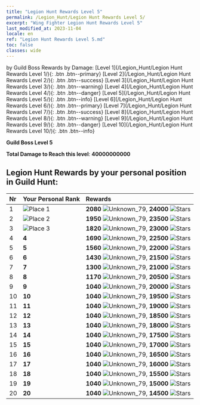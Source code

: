 ```yaml
---
title: "Legion Hunt Rewards Level 5"
permalink: /Legion_Hunt/Legion Hunt Rewards Level 5/
excerpt: "Wing Fighter Legion Hunt Rewards Level 5"
last_modified_at: 2023-11-04
locale: en
ref: "Legion Hunt Rewards Level 5.md"
toc: false
classes: wide
---
```


  by Guild Boss Rewards by Damage:   [Level 1](/Legion_Hunt/Legion Hunt Rewards Level 1/){: .btn .btn--primary}   [Level 2](/Legion_Hunt/Legion Hunt Rewards Level 2/){: .btn .btn--success}   [Level 3](/Legion_Hunt/Legion Hunt Rewards Level 3/){: .btn .btn--warning}   [Level 4](/Legion_Hunt/Legion Hunt Rewards Level 4/){: .btn .btn--danger}   [Level 5](/Legion_Hunt/Legion Hunt Rewards Level 5/){: .btn .btn--info}   [Level 6](/Legion_Hunt/Legion Hunt Rewards Level 6/){: .btn .btn--primary}   [Level 7](/Legion_Hunt/Legion Hunt Rewards Level 7/){: .btn .btn--success}   [Level 8](/Legion_Hunt/Legion Hunt Rewards Level 8/){: .btn .btn--warning}   [Level 9](/Legion_Hunt/Legion Hunt Rewards Level 9/){: .btn .btn--danger}   [Level 10](/Legion_Hunt/Legion Hunt Rewards Level 10/){: .btn .btn--info} 



  **Guild Boss Level 5**

 **Total Damage to Reach this level**: **40000000000**



## Legion Hunt Rewards by your personal position in Guild Hunt:

  |  Nr | Your Personal Rank | Rewards |
  |:----|:-------------------|:-------------|
 | 1  | ![Place 1](/images/place_1_p.png) | **2080** ![Unknown_79](/images/item/jt_jd_img25_p.png),  **24000** ![Stars](/images/item/Stars_p.png) |
 | 2  | ![Place 2](/images/place_2_p.png) | **1950** ![Unknown_79](/images/item/jt_jd_img25_p.png),  **23500** ![Stars](/images/item/Stars_p.png) |
 | 3  | ![Place 3](/images/place_3_p.png) | **1820** ![Unknown_79](/images/item/jt_jd_img25_p.png),  **23000** ![Stars](/images/item/Stars_p.png) |
 | 4  | **4** | **1690** ![Unknown_79](/images/item/jt_jd_img25_p.png),  **22500** ![Stars](/images/item/Stars_p.png) |
 | 5  | **5** | **1560** ![Unknown_79](/images/item/jt_jd_img25_p.png),  **22000** ![Stars](/images/item/Stars_p.png) |
 | 6  | **6** | **1430** ![Unknown_79](/images/item/jt_jd_img25_p.png),  **21500** ![Stars](/images/item/Stars_p.png) |
 | 7  | **7** | **1300** ![Unknown_79](/images/item/jt_jd_img25_p.png),  **21000** ![Stars](/images/item/Stars_p.png) |
 | 8  | **8** | **1170** ![Unknown_79](/images/item/jt_jd_img25_p.png),  **20500** ![Stars](/images/item/Stars_p.png) |
 | 9  | **9** | **1040** ![Unknown_79](/images/item/jt_jd_img25_p.png),  **20000** ![Stars](/images/item/Stars_p.png) |
 | 10  | **10** | **1040** ![Unknown_79](/images/item/jt_jd_img25_p.png),  **19500** ![Stars](/images/item/Stars_p.png) |
 | 11  | **11** | **1040** ![Unknown_79](/images/item/jt_jd_img25_p.png),  **19000** ![Stars](/images/item/Stars_p.png) |
 | 12  | **12** | **1040** ![Unknown_79](/images/item/jt_jd_img25_p.png),  **18500** ![Stars](/images/item/Stars_p.png) |
 | 13  | **13** | **1040** ![Unknown_79](/images/item/jt_jd_img25_p.png),  **18000** ![Stars](/images/item/Stars_p.png) |
 | 14  | **14** | **1040** ![Unknown_79](/images/item/jt_jd_img25_p.png),  **17500** ![Stars](/images/item/Stars_p.png) |
 | 15  | **15** | **1040** ![Unknown_79](/images/item/jt_jd_img25_p.png),  **17000** ![Stars](/images/item/Stars_p.png) |
 | 16  | **16** | **1040** ![Unknown_79](/images/item/jt_jd_img25_p.png),  **16500** ![Stars](/images/item/Stars_p.png) |
 | 17  | **17** | **1040** ![Unknown_79](/images/item/jt_jd_img25_p.png),  **16000** ![Stars](/images/item/Stars_p.png) |
 | 18  | **18** | **1040** ![Unknown_79](/images/item/jt_jd_img25_p.png),  **15500** ![Stars](/images/item/Stars_p.png) |
 | 19  | **19** | **1040** ![Unknown_79](/images/item/jt_jd_img25_p.png),  **15000** ![Stars](/images/item/Stars_p.png) |
 | 20  | **20** | **1040** ![Unknown_79](/images/item/jt_jd_img25_p.png),  **14500** ![Stars](/images/item/Stars_p.png) |
